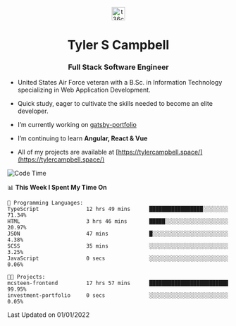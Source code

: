<p align="center">
<a href="https://www.linkedin.com/in/t36campbell" target="blank"><img align="center" src="https://ik.imagekit.io/t36campbell/Portfolio/linkedin.png.original_m8bbGgPh6.png" alt="t36campbell" height="30" width="30" /></a>
</p>
<h1 align="center">Tyler S Campbell</h1>
<h3 align="center">Full Stack Software Engineer</h3>

* United States Air Force veteran with a B.Sc. in Information Technology specializing in Web Application Development. 

* Quick study, eager to cultivate the skills needed to become an elite developer.

* I’m currently working on [gatsby-portfolio](https://github.com/t36campbell/gatsby-portfolio)

* I’m continuing to learn **Angular, React & Vue**

* All of my projects are available at [https://tylercampbell.space/](https://tylercampbell.space/)

<!--START_SECTION:waka-->
![Code Time](http://img.shields.io/badge/Code%20Time-1%2C313%20hrs%2048%20mins-blue)

📊 **This Week I Spent My Time On** 

```text
💬 Programming Languages: 
TypeScript               12 hrs 49 mins      █████████████████░░░░░░░░   71.34% 
HTML                     3 hrs 46 mins       █████░░░░░░░░░░░░░░░░░░░░   20.97% 
JSON                     47 mins             █░░░░░░░░░░░░░░░░░░░░░░░░   4.38% 
SCSS                     35 mins             ░░░░░░░░░░░░░░░░░░░░░░░░░   3.25% 
JavaScript               0 secs              ░░░░░░░░░░░░░░░░░░░░░░░░░   0.06%

🐱‍💻 Projects: 
mcsteen-frontend         17 hrs 57 mins      █████████████████████████   99.95% 
investment-portfolio     0 secs              ░░░░░░░░░░░░░░░░░░░░░░░░░   0.05%

```


 Last Updated on 01/01/2022
<!--END_SECTION:waka-->
